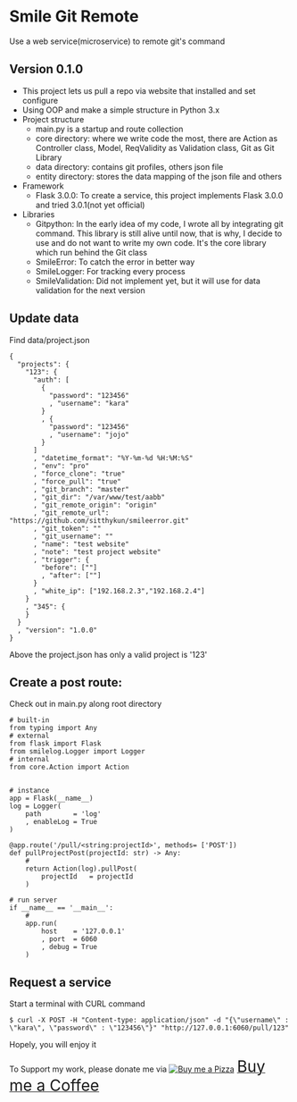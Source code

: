 # Smile Git Remote
Use a web service(microservice) to remote git's command
## Version 0.1.0
- This project lets us pull a repo via website that installed and 
set configure
- Using OOP and make a simple structure in Python 3.x
- Project structure
  - main.py is a startup and route collection
  - core directory: where we write code the most, there are Action as Controller class, Model, ReqValidity as Validation class, Git as Git Library
  - data directory: contains git profiles, others json file
  - entity directory: stores the data mapping of the json file and others
- Framework
  - Flask 3.0.0: To create a service, this project implements Flask 3.0.0 and tried 3.0.1(not yet official)
- Libraries
  - Gitpython: In the early idea of my code, I wrote all by integrating git command. This library is still alive until now, that is why, I decide to use and do not want to write my own code. It's the core library which run behind the Git class
  - SmileError: To catch the error in better way
  - SmileLogger: For tracking every process
  - SmileValidation: Did not implement yet, but it will use for data validation for the next version


## Update data
Find data/project.json
```
{
  "projects": {
	"123": {
	  "auth": [
		{
		  "password": "123456"
		  , "username": "kara"
		}
		, {
		  "password": "123456"
		  , "username": "jojo"
		}
	  ]
	  , "datetime_format": "%Y-%m-%d %H:%M:%S"
	  , "env": "pro"
	  , "force_clone": "true"
	  , "force_pull": "true"
	  , "git_branch": "master"
	  , "git_dir": "/var/www/test/aabb"
	  , "git_remote_origin": "origin"
	  , "git_remote_url": "https://github.com/sitthykun/smileerror.git"
	  , "git_token": ""
	  , "git_username": ""
	  , "name": "test website"
	  , "note": "test project website"
	  , "trigger": {
		"before": [""]
		, "after": [""]
	  }
	  , "white_ip": ["192.168.2.3","192.168.2.4"]
	}
	, "345": {
	}
  }
  , "version": "1.0.0"
}
```
Above the project.json has only a valid project is '123'

## Create a post route:
Check out in main.py along root directory
```
# built-in
from typing import Any
# external
from flask import Flask
from smilelog.Logger import Logger
# internal
from core.Action import Action


# instance
app = Flask(__name__)
log = Logger(
    path        = 'log'
    , enableLog = True
)

@app.route('/pull/<string:projectId>', methods= ['POST'])
def pullProjectPost(projectId: str) -> Any:
    #
    return Action(log).pullPost(
        projectId   = projectId
    )

# run server
if __name__ == '__main__':
    #
    app.run(
        host    = '127.0.0.1'
        , port  = 6060
        , debug = True
    )
```

## Request a service
Start a terminal with CURL command
```
$ curl -X POST -H "Content-type: application/json" -d "{\"username\" : \"kara\", \"password\" : \"123456\"}" "http://127.0.0.1:6060/pull/123"
```

Hopely, you will enjoy it

To Support my work, please donate me via <a class="bmc-button" target="_blank" href="https://www.buymeacoffee.com/sitthykun"><img src="https://cdn.buymeacoffee.com/buttons/bmc-new-btn-logo.svg" alt="Buy me a Pizza"><span style="margin-left:5px;font-size:28px !important;">Buy me a Coffee</span></a>
